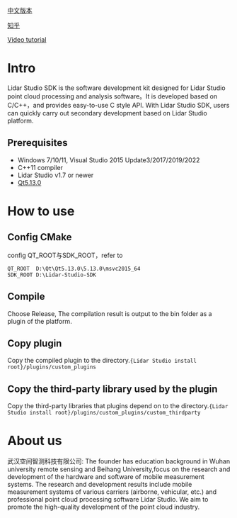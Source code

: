 
[中文版本](README_CN.md)

[知乎](https://zhuanlan.zhihu.com/p/504083964)

[Video tutorial](https://www.bilibili.com/video/BV1bC411h7rL/?spm_id_from=333.337.search-card.all.click&vd_source=0f3856461d10e6a4d57fd99cf05a7fca)

# Intro
Lidar Studio SDK is the software development kit designed for Lidar Studio point cloud processing and analysis software。It is developed based on C/C++，and provides easy-to-use C style API. With Lidar Studio SDK, users can quickly carry out secondary development based on Lidar Studio platform.

## Prerequisites
* Windows 7/10/11, Visual Studio 2015 Update3/2017/2019/2022
* C++11 compiler
* Lidar Studio v1.7 or newer
* [Qt5.13.0](https://download.qt.io/archive/qt/5.13/5.13.0/)


# How to use
## Config CMake
config QT_ROOT与SDK_ROOT，refer to

    QT_ROOT  D:\Qt\Qt5.13.0\5.13.0\msvc2015_64
	SDK_ROOT D:\Lidar-Studio-SDK

## Compile
Choose Release, The compilation result is output to the bin folder as a plugin of the platform.

## Copy plugin
Copy the compiled plugin to the directory.`{Lidar Studio install root}/plugins/custom_plugins`

## Copy the third-party library used by the plugin
Copy the third-party libraries that plugins depend on to the directory.`{Lidar Studio install root}/plugins/custom_plugins/custom_thirdparty`

# About us
武汉空间智测科技有限公司: The founder has education background in Wuhan university remote sensing and Beihang University,focus on the research and development of the hardware and software of mobile measurement systems. The research and development results include mobile measurement systems of various carriers (airborne, vehicular, etc.) and professional point cloud processing software Lidar Studio. We aim to promote the high-quality development of the point cloud industry.






